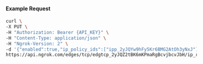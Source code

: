 <!-- Code generated for API Clients. DO NOT EDIT. -->

#### Example Request

```bash
curl \
-X PUT \
-H "Authorization: Bearer {API_KEY}" \
-H "Content-Type: application/json" \
-H "Ngrok-Version: 2" \
-d '{"enabled":true,"ip_policy_ids":["ipp_2yJQYw9hFy5Kr6BMG2AtOh3yNxJ"]}' \
https://api.ngrok.com/edges/tcp/edgtcp_2yJQZ2tBK6mKPmaRgBcvjbcvJbH/ip_restriction
```
